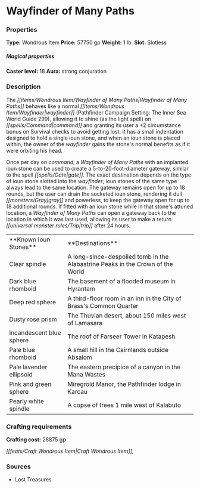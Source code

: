 ﻿---
Title: "Wayfinder of Many Paths"
Type: "Wondrous Item"
Price: "57750 gp"
Weight: "1 lb."
Slot: "Slotless"
Caster level: "18"
Aura: "strong conjuration"
Description: |
  "The _Wayfinder of Many Paths_ behaves like a normal _wayfinder_ (_Pathfinder Campaign Setting: The Inner Sea World Guide_ 299), allowing it to shine (as the _light_ spell) on command and granting its user a +2 circumstance bonus on Survival checks to avoid getting lost. It has a small indentation designed to hold a single _ioun stone_, and when an _ioun stone_ is placed within, the owner of the _wayfinder_ gains the stone's normal benefits as if it were orbiting his head.
  Once per day on command, a _Wayfinder of Many Paths_ with an implanted _ioun stone_ can be used to create a 5-to-20-foot-diameter gateway, similar to the spell _gate_. The exact destination depends on the type of _ioun stone_ slotted into the _wayfinder_; _ioun stones_ of the same type always lead to the same location. The gateway remains open for up to 18 rounds, but the user can drain the socketed _ioun stone_, rendering it dull gray and powerless, to keep the gateway open for up to 18 additional rounds. If fitted with an _ioun stone_ while in that stone's attuned location, a _Wayfinder of Many Paths_ can open a gateway back to the location in which it was last used, allowing its user to make a return trip after 24 hours."
Crafting cost: "28875 gp"
Sources: "['Lost Treasures']"
---

# Wayfinder of Many Paths

### Properties

**Type:** Wondrous Item **Price:** 57750 gp **Weight:** 1 lb. **Slot:** Slotless

##### Magical properties

**Caster level:** 18 **Aura:** strong conjuration

### Description

The _[[items/Wondrous Item/Wayfinder of Many Paths|Wayfinder of Many Paths]]_ behaves like a normal _[[items/Wondrous Item/Wayfinder|wayfinder]]_ (Pathfinder Campaign Setting: The Inner Sea World Guide 299), allowing it to shine (as the light spell) on _[[spells/Command|command]]_ and granting its user a +2 circumstance bonus on Survival checks to avoid getting lost. It has a small indentation designed to hold a single ioun stone, and when an ioun stone is placed within, the owner of the _wayfinder_ gains the stone's normal benefits as if it were orbiting his head.

Once per day on _command_, a _Wayfinder of Many Paths_ with an implanted ioun stone can be used to create a 5-to-20-foot-diameter gateway, similar to the spell _[[spells/Gate|gate]]_. The exact destination depends on the type of ioun stone slotted into the _wayfinder_; ioun stones of the same type always lead to the same location. The gateway remains open for up to 18 rounds, but the user can drain the socketed ioun stone, rendering it dull _[[monsters/Gray|gray]]_ and powerless, to keep the gateway open for up to 18 additional rounds. If fitted with an ioun stone while in that stone's attuned location, a _Wayfinder of Many Paths_ can open a gateway back to the location in which it was last used, allowing its user to make a return _[[universal monster rules/Trip|trip]]_ after 24 hours.

<table><tbody><tr><td> **Known Ioun Stones**</td><td> **Destinations**</td></tr><tr><td>Clear spindle</td><td>A long-since-despoiled tomb in the Alabastrine Peaks in the Crown of the World</td></tr><tr><td>Dark blue rhomboid</td><td>The basement of a flooded museum in Hyrantam</td></tr><tr><td>Deep red sphere</td><td>A third-floor room in an inn in the City of Brass's Common Quarter</td></tr><tr><td>Dusty rose prism</td><td>The Thuvian desert, about 150 miles west of Lamasara</td></tr><tr><td>Incandescent blue sphere</td><td>The roof of Farseer Tower in Katapesh</td></tr><tr><td>Pale blue rhomboid</td><td>A small hill in the Cairnlands outside Absalom</td></tr><tr><td>Pale lavender ellipsoid</td><td>The eastern precipice of a canyon in the Mana Wastes</td></tr><tr><td>Pink and green sphere</td><td>Miregrold Manor, the Pathfinder lodge in Karcau</td></tr><tr><td>Pearly white spindle</td><td>A copse of trees 1 mile west of Kalabuto</td></tr></tbody></table>

### Crafting requirements

**Crafting cost:** 28875 gp

_[[feats/Craft Wondrous Item|Craft Wondrous Item]]_,

### Sources

* Lost Treasures